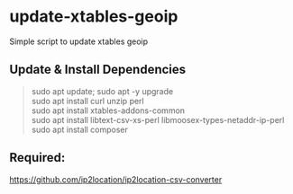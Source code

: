 # update-xtables-geoip
Simple script to update xtables geoip

## Update & Install Dependencies
> sudo apt update; sudo apt -y upgrade\
> sudo apt install curl unzip perl\
> sudo apt install xtables-addons-common\
> sudo apt install libtext-csv-xs-perl libmoosex-types-netaddr-ip-perl\
> sudo apt install composer


## Required:
https://github.com/ip2location/ip2location-csv-converter
